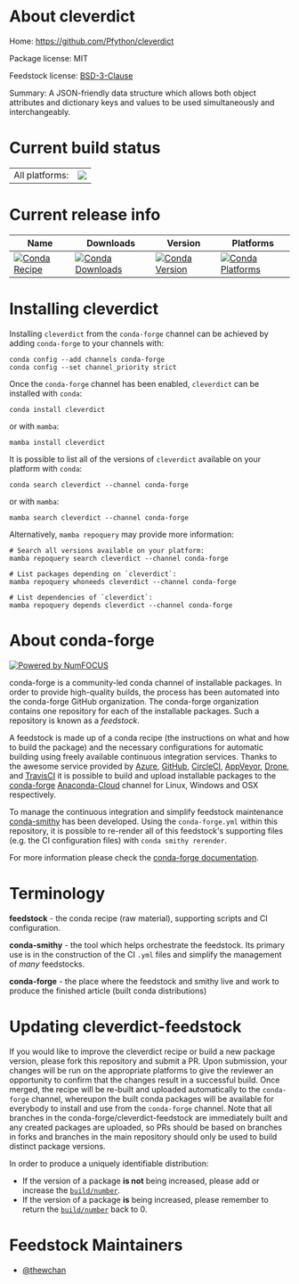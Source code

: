 About cleverdict
================

Home: https://github.com/Pfython/cleverdict

Package license: MIT

Feedstock license: [BSD-3-Clause](https://github.com/conda-forge/cleverdict-feedstock/blob/main/LICENSE.txt)

Summary: A JSON-friendly data structure which allows both object attributes and dictionary keys and values to be used simultaneously and interchangeably.

Current build status
====================


<table><tr><td>All platforms:</td>
    <td>
      <a href="https://dev.azure.com/conda-forge/feedstock-builds/_build/latest?definitionId=17895&branchName=main">
        <img src="https://dev.azure.com/conda-forge/feedstock-builds/_apis/build/status/cleverdict-feedstock?branchName=main">
      </a>
    </td>
  </tr>
</table>

Current release info
====================

| Name | Downloads | Version | Platforms |
| --- | --- | --- | --- |
| [![Conda Recipe](https://img.shields.io/badge/recipe-cleverdict-green.svg)](https://anaconda.org/conda-forge/cleverdict) | [![Conda Downloads](https://img.shields.io/conda/dn/conda-forge/cleverdict.svg)](https://anaconda.org/conda-forge/cleverdict) | [![Conda Version](https://img.shields.io/conda/vn/conda-forge/cleverdict.svg)](https://anaconda.org/conda-forge/cleverdict) | [![Conda Platforms](https://img.shields.io/conda/pn/conda-forge/cleverdict.svg)](https://anaconda.org/conda-forge/cleverdict) |

Installing cleverdict
=====================

Installing `cleverdict` from the `conda-forge` channel can be achieved by adding `conda-forge` to your channels with:

```
conda config --add channels conda-forge
conda config --set channel_priority strict
```

Once the `conda-forge` channel has been enabled, `cleverdict` can be installed with `conda`:

```
conda install cleverdict
```

or with `mamba`:

```
mamba install cleverdict
```

It is possible to list all of the versions of `cleverdict` available on your platform with `conda`:

```
conda search cleverdict --channel conda-forge
```

or with `mamba`:

```
mamba search cleverdict --channel conda-forge
```

Alternatively, `mamba repoquery` may provide more information:

```
# Search all versions available on your platform:
mamba repoquery search cleverdict --channel conda-forge

# List packages depending on `cleverdict`:
mamba repoquery whoneeds cleverdict --channel conda-forge

# List dependencies of `cleverdict`:
mamba repoquery depends cleverdict --channel conda-forge
```


About conda-forge
=================

[![Powered by
NumFOCUS](https://img.shields.io/badge/powered%20by-NumFOCUS-orange.svg?style=flat&colorA=E1523D&colorB=007D8A)](https://numfocus.org)

conda-forge is a community-led conda channel of installable packages.
In order to provide high-quality builds, the process has been automated into the
conda-forge GitHub organization. The conda-forge organization contains one repository
for each of the installable packages. Such a repository is known as a *feedstock*.

A feedstock is made up of a conda recipe (the instructions on what and how to build
the package) and the necessary configurations for automatic building using freely
available continuous integration services. Thanks to the awesome service provided by
[Azure](https://azure.microsoft.com/en-us/services/devops/), [GitHub](https://github.com/),
[CircleCI](https://circleci.com/), [AppVeyor](https://www.appveyor.com/),
[Drone](https://cloud.drone.io/welcome), and [TravisCI](https://travis-ci.com/)
it is possible to build and upload installable packages to the
[conda-forge](https://anaconda.org/conda-forge) [Anaconda-Cloud](https://anaconda.org/)
channel for Linux, Windows and OSX respectively.

To manage the continuous integration and simplify feedstock maintenance
[conda-smithy](https://github.com/conda-forge/conda-smithy) has been developed.
Using the ``conda-forge.yml`` within this repository, it is possible to re-render all of
this feedstock's supporting files (e.g. the CI configuration files) with ``conda smithy rerender``.

For more information please check the [conda-forge documentation](https://conda-forge.org/docs/).

Terminology
===========

**feedstock** - the conda recipe (raw material), supporting scripts and CI configuration.

**conda-smithy** - the tool which helps orchestrate the feedstock.
                   Its primary use is in the construction of the CI ``.yml`` files
                   and simplify the management of *many* feedstocks.

**conda-forge** - the place where the feedstock and smithy live and work to
                  produce the finished article (built conda distributions)


Updating cleverdict-feedstock
=============================

If you would like to improve the cleverdict recipe or build a new
package version, please fork this repository and submit a PR. Upon submission,
your changes will be run on the appropriate platforms to give the reviewer an
opportunity to confirm that the changes result in a successful build. Once
merged, the recipe will be re-built and uploaded automatically to the
`conda-forge` channel, whereupon the built conda packages will be available for
everybody to install and use from the `conda-forge` channel.
Note that all branches in the conda-forge/cleverdict-feedstock are
immediately built and any created packages are uploaded, so PRs should be based
on branches in forks and branches in the main repository should only be used to
build distinct package versions.

In order to produce a uniquely identifiable distribution:
 * If the version of a package **is not** being increased, please add or increase
   the [``build/number``](https://docs.conda.io/projects/conda-build/en/latest/resources/define-metadata.html#build-number-and-string).
 * If the version of a package **is** being increased, please remember to return
   the [``build/number``](https://docs.conda.io/projects/conda-build/en/latest/resources/define-metadata.html#build-number-and-string)
   back to 0.

Feedstock Maintainers
=====================

* [@thewchan](https://github.com/thewchan/)

